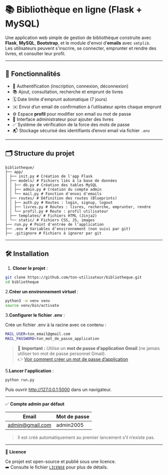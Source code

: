 # 📚 Bibliothèque en ligne (Flask + MySQL)

Une application web simple de gestion de bibliothèque construite avec **Flask**, **MySQL**, **Bootstrap**, et le module d'envoi d’**emails** avec `smtplib`.  
Les utilisateurs peuvent s'inscrire, se connecter, emprunter et rendre des livres, et consulter leur profil.

---

## 🚀 Fonctionnalités

- 🔐 Authentification (inscription, connexion, déconnexion)
- 📚 Ajout, consultation, recherche et emprunt de livres
- 🗓️ Date limite d'emprunt automatique (7 jours)
- ✉️ Envoi d’un email de confirmation à l’utilisateur après chaque emprunt
- ⚙️ Espace **profil** pour modifier son email ou mot de passe
- 👤 Interface administrateur pour ajouter des livres
- ✅ Système de vérification de la force des mots de passe
- 📬 Stockage sécurisé des identifiants d’envoi email via fichier `.env`

---

## 🗂️ Structure du projet
```plaintext
bibliotheque/
├── app/
│ ├── init.py # Création de l'app Flask
│ ├── models/ # Fichiers liés à la base de données
│ │ ├── db.py # Création des tables MySQL
│ │ ├── admin.py # Création du compte admin
│ │ └── mail.py # Fonction d'envoi d'emails
│ ├── routes/ # Définition des routes (Blueprints)
│ │ ├── auth.py # Routes : login, signup, logout
│ │ ├── livres.py # Routes : livres, recherche, emprunter, rendre
│ │ └── profil.py # Route : profil utilisateur
│ ├── templates/ # Fichiers HTML (Jinja2)
│ └── static/ # Fichiers CSS, JS, images
├── run.py # Point d'entrée de l’application
├── .env # Variables d’environnement (non suivi par git)
├── .gitignore # Fichiers à ignorer par git
```


---

## 🛠️ Installation

1. **Cloner le projet** :

```bash
git clone https://github.com/ton-utilisateur/bibliotheque.git
cd bibliotheque
```
2.**Créer un environnement virtuel** :
```bash
python3 -m venv venv
source venv/bin/activate
```
3.**Configurer le fichier .env** :

Crée un fichier .env à la racine avec ce contenu :
```bash
MAIL_USER=ton_email@gmail.com
MAIL_PASSWORD=ton_mot_de_passe_application
```
> 🔐 **Important :** Utilise un **mot de passe d’application Gmail** (ne jamais utiliser ton mot de passe personnel Gmail).  
> 👉 [Voir comment créer un mot de passe d’application](https://support.google.com/accounts/answer/185833?hl=fr)

5.**Lancer l'application** :
```bash
python run.py
```
Puis ouvrir http://127.0.0.1:5000 dans un navigateur.

---
✅ **Compte admin par défaut**

| Email             | Mot de passe |
|-------------------|--------------|
| admin@gmail.com   | admin2005    |

> Il est créé automatiquement au premier lancement s’il n’existe pas.

---
📄 **Licence**

Ce projet est open-source et publié sous une licence.  
➡️ Consulte le fichier [`LICENSE`](LICENSE) pour plus de détails.
